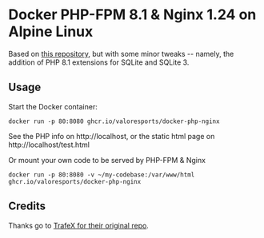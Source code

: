 # Docker PHP-FPM 8.1 & Nginx 1.24 on Alpine Linux
Based on [this repository](https://github.com/TrafeX/docker-php-nginx), but with some minor tweaks -- namely, the addition of PHP 8.1 extensions for SQLite and SQLite 3.

## Usage

Start the Docker container:

    docker run -p 80:8080 ghcr.io/valoresports/docker-php-nginx

See the PHP info on http://localhost, or the static html page on http://localhost/test.html

Or mount your own code to be served by PHP-FPM & Nginx

    docker run -p 80:8080 -v ~/my-codebase:/var/www/html ghcr.io/valoresports/docker-php-nginx

## Credits

Thanks go to [TrafeX for their original repo](https://github.com/TrafeX/docker-php-nginx).
